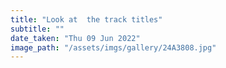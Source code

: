 ```yaml
---
title: "Look at  the track titles"
subtitle: ""
date_taken: "Thu 09 Jun 2022"
image_path: "/assets/imgs/gallery/24A3808.jpg"
---
```


